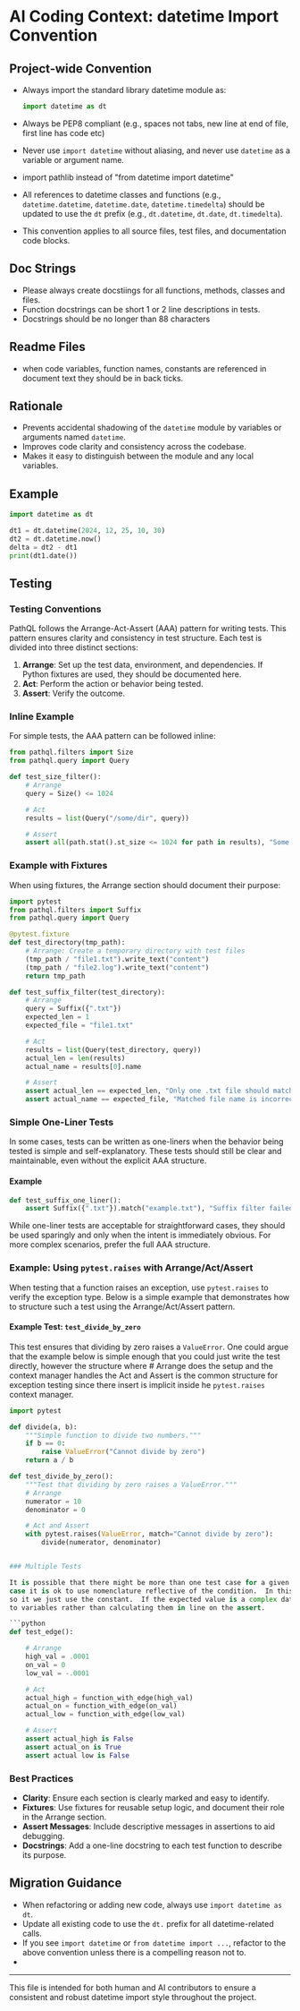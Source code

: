 # AI Coding Context: datetime Import Convention

## Project-wide Convention

- Always import the standard library datetime module as:

  ```python
  import datetime as dt
  ```

- Always be PEP8 compliant (e.g., spaces not tabs, new line at end of file, first line has code etc)
- Never use `import datetime` without aliasing, and never use `datetime` as a variable or argument name.
- import pathlib instead of "from datetime import datetime"
- All references to datetime classes and functions (e.g., `datetime.datetime`, `datetime.date`, `datetime.timedelta`) should be updated to use the `dt` prefix (e.g., `dt.datetime`, `dt.date`, `dt.timedelta`).
- This convention applies to all source files, test files, and documentation code blocks.

## Doc Strings

- Please always create docstiings for all functions, methods, classes and files.
- Function docstrings can be short 1 or 2 line descriptions in tests.
- Docstrings should be no longer than 88 characters

## Readme Files

- when code variables, function names, constants are referenced in document text they should be in back ticks.

## Rationale

- Prevents accidental shadowing of the `datetime` module by variables or arguments named `datetime`.
- Improves code clarity and consistency across the codebase.
- Makes it easy to distinguish between the module and any local variables.

## Example

```python
import datetime as dt

dt1 = dt.datetime(2024, 12, 25, 10, 30)
dt2 = dt.datetime.now()
delta = dt2 - dt1
print(dt1.date())
```

## Testing

### Testing Conventions

PathQL follows the Arrange-Act-Assert (AAA) pattern for writing tests. This pattern ensures clarity and consistency in test structure. Each test is divided into three distinct sections:

1. **Arrange**: Set up the test data, environment, and dependencies. If Python fixtures are used, they should be documented here.
2. **Act**: Perform the action or behavior being tested.
3. **Assert**: Verify the outcome.

### Inline Example

For simple tests, the AAA pattern can be followed inline:

```python
from pathql.filters import Size
from pathql.query import Query

def test_size_filter():
    # Arrange
    query = Size() <= 1024

    # Act
    results = list(Query("/some/dir", query))

    # Assert
    assert all(path.stat().st_size <= 1024 for path in results), "Some files exceed 1KB"
```

### Example with Fixtures

When using fixtures, the Arrange section should document their purpose:

```python
import pytest
from pathql.filters import Suffix
from pathql.query import Query

@pytest.fixture
def test_directory(tmp_path):
    # Arrange: Create a temporary directory with test files
    (tmp_path / "file1.txt").write_text("content")
    (tmp_path / "file2.log").write_text("content")
    return tmp_path

def test_suffix_filter(test_directory):
    # Arrange
    query = Suffix({".txt"})
    expected_len = 1
    expected_file = "file1.txt"

    # Act
    results = list(Query(test_directory, query))
    actual_len = len(results)
    actual_name = results[0].name

    # Assert
    assert actual_len == expected_len, "Only one .txt file should match"
    assert actual_name == expected_file, "Matched file name is incorrect"
```



### Simple One-Liner Tests

In some cases, tests can be written as one-liners when the behavior being tested is simple and self-explanatory. These tests should still be clear and maintainable, even without the explicit AAA structure.

#### Example

```python
def test_suffix_one_liner():
    assert Suffix({".txt"}).match("example.txt"), "Suffix filter failed for .txt"
```

While one-liner tests are acceptable for straightforward cases, they should be used sparingly and only when the intent is immediately obvious. For more complex scenarios, prefer the full AAA structure.

### Example: Using `pytest.raises` with Arrange/Act/Assert

When testing that a function raises an exception, use `pytest.raises` to verify the exception type. Below is a simple example that demonstrates how to structure such a test using the Arrange/Act/Assert pattern.

#### Example Test: `test_divide_by_zero`

This test ensures that dividing by zero raises a `ValueError`.  One could argue that the example below is simple enough that you could just write the test
directly, however the structure where # Arrange does the setup and the context manager handles the Act and Assert is the common structure for exception
testing since there insert is implicit inside he `pytest.raises` context manager.

```python
import pytest

def divide(a, b):
    """Simple function to divide two numbers."""
    if b == 0:
        raise ValueError("Cannot divide by zero")
    return a / b

def test_divide_by_zero():
    """Test that dividing by zero raises a ValueError."""
    # Arrange
    numerator = 10
    denominator = 0

    # Act and Assert
    with pytest.raises(ValueError, match="Cannot divide by zero"):
        divide(numerator, denominator)


### Multiple Tests

It is possible that there might be more than one test case for a given test, representing differnt conditions.  In this
case it is ok to use nomenclature reflective of the condition.  In this case the answers for the assert are simple comments
so it we just use the constant.  If the expected value is a complex data structure or object it then create save these values
to variables rather than calculating them in line on the assert.

```python
def test_edge():

    # Arrange
    high_val = .0001
    on_val = 0
    low_val = -.0001

    # Act
    actual_high = function_with_edge(high_val)
    actual_on = function_with_edge(on_val)
    actual_low = function_with_edge(low_val)

    # Assert
    assert actual_high is False
    assert actual_on is True
    assert actual low is False
```

### Best Practices

- **Clarity**: Ensure each section is clearly marked and easy to identify.
- **Fixtures**: Use fixtures for reusable setup logic, and document their role in the Arrange section.
- **Assert Messages**: Include descriptive messages in assertions to aid debugging.
- **Docstrings**: Add a one-line docstring to each test function to describe its purpose.

## Migration Guidance

- When refactoring or adding new code, always use `import datetime as dt`.
- Update all existing code to use the `dt.` prefix for all datetime-related calls.
- If you see `import datetime` or `from datetime import ...`, refactor to the above convention unless there is a compelling reason not to.
-

---
This file is intended for both human and AI contributors to ensure a consistent and robust datetime import style throughout the project.
